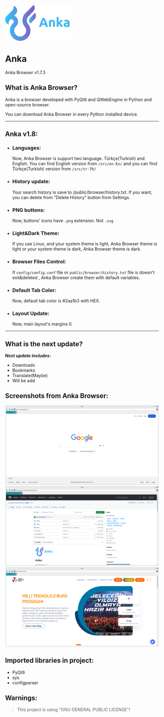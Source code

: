 ![Anka](public/img/logo.png)
# Anka

Anka Browser v1.7.3

## What is Anka Browser?

Anka is a browser developed with PyQt6 and QWebEngine in Python and open-source browser.

You can download Anka Browser in every Python installed device.

---

## Anka v1.8:

- ### Languages:
  Now, Anka Browser is support two language. Türkçe(Turkish) and English. You can find English version from
  ``/src/en-En/`` and you can find Türkçe(Turkish) version from ``/src/tr-TR/``

- ### History update:
  Your search history is save to /public/browser/history.txt. If you want, you can delete from "Delete History" button from Settings.
 
- ### PNG buttons:
  Now, buttons' icons have ``.png`` extension. Not ``.svg``

- ### Light&Dark Theme:
  If you use Linux, and your system theme is light, Anka Browser theme is light or your system theme is dark, Anka Browser theme is dark.

- ### Browser Files Control:
  If ``config/config.conf`` file or ``public/browser/history.txt`` file is doesn't exit&deleted , Anka Browser create them with default variables.

- ### Default Tab Color:
  Now, default tab color is #2aa1b3 with HEX.

- ### Layout Update:
  Now, main layout's margins 0.

---

## What is the next update?
***Next update includes:***

- Downloads
- Bookmarks
- Translate(Maybe)
- Will be add

## Screenshots from Anka Browser:
![Screenshot](./.github/docs/img/image1.png)
![Screenshot2](./.github/docs/img/image2.png)
![Screenshot3](./.github/docs/img/image3.png)

## Imported libraries in project:

- PyQt6
- sys
- configparser

## Warnings:
> This project is using "GNU GENERAL PUBLIC LICENSE"!
